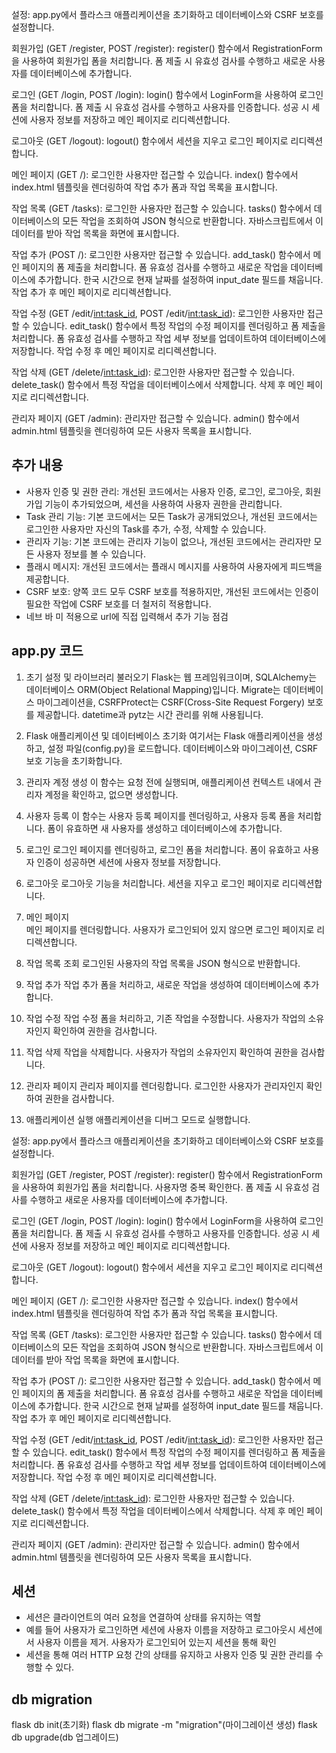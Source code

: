 설정:
  app.py에서 플라스크 애플리케이션을 초기화하고 데이터베이스와 CSRF 보호를 설정합니다.

회원가입 (GET /register, POST /register):
  register() 함수에서 RegistrationForm을 사용하여 회원가입 폼을 처리합니다.
  폼 제출 시 유효성 검사를 수행하고 새로운 사용자를 데이터베이스에 추가합니다.

로그인 (GET /login, POST /login):
  login() 함수에서 LoginForm을 사용하여 로그인 폼을 처리합니다.
  폼 제출 시 유효성 검사를 수행하고 사용자를 인증합니다.
  성공 시 세션에 사용자 정보를 저장하고 메인 페이지로 리디렉션합니다.

로그아웃 (GET /logout):
  logout() 함수에서 세션을 지우고 로그인 페이지로 리디렉션합니다.

메인 페이지 (GET /):
  로그인한 사용자만 접근할 수 있습니다.
  index() 함수에서 index.html 템플릿을 렌더링하여 작업 추가 폼과 작업 목록을 표시합니다.

작업 목록 (GET /tasks):
  로그인한 사용자만 접근할 수 있습니다.
  tasks() 함수에서 데이터베이스의 모든 작업을 조회하여 JSON 형식으로 반환합니다.
  자바스크립트에서 이 데이터를 받아 작업 목록을 화면에 표시합니다.

작업 추가 (POST /):
  로그인한 사용자만 접근할 수 있습니다.
  add_task() 함수에서 메인 페이지의 폼 제출을 처리합니다.
  폼 유효성 검사를 수행하고 새로운 작업을 데이터베이스에 추가합니다.
  한국 시간으로 현재 날짜를 설정하여 input_date 필드를 채웁니다.
  작업 추가 후 메인 페이지로 리디렉션합니다.

작업 수정 (GET /edit/<int:task_id>, POST /edit/<int:task_id>):
  로그인한 사용자만 접근할 수 있습니다.
  edit_task() 함수에서 특정 작업의 수정 페이지를 렌더링하고 폼 제출을 처리합니다.
  폼 유효성 검사를 수행하고 작업 세부 정보를 업데이트하여 데이터베이스에 저장합니다.
  작업 수정 후 메인 페이지로 리디렉션합니다.

작업 삭제 (GET /delete/<int:task_id>):
  로그인한 사용자만 접근할 수 있습니다.
  delete_task() 함수에서 특정 작업을 데이터베이스에서 삭제합니다.
  삭제 후 메인 페이지로 리디렉션합니다.

관리자 페이지 (GET /admin):
  관리자만 접근할 수 있습니다.
  admin() 함수에서 admin.html 템플릿을 렌더링하여 모든 사용자 목록을 표시합니다.

## 추가 내용

- 사용자 인증 및 권한 관리: 개선된 코드에서는 사용자 인증, 로그인, 로그아웃, 회원가입 기능이 추가되었으며, 세션을 사용하여 사용자 권한을 관리합니다.
- Task 관리 기능: 기본 코드에서는 모든 Task가 공개되었으나, 개선된 코드에서는 로그인한 사용자만 자신의 Task를 추가, 수정, 삭제할 수 있습니다.
- 관리자 기능: 기본 코드에는 관리자 기능이 없으나, 개선된 코드에서는 관리자만 모든 사용자 정보를 볼 수 있습니다.
- 플래시 메시지: 개선된 코드에서는 플래시 메시지를 사용하여 사용자에게 피드백을 제공합니다.
- CSRF 보호: 양쪽 코드 모두 CSRF 보호를 적용하지만, 개선된 코드에서는 인증이 필요한 작업에 CSRF 보호를 더 철저히 적용합니다.
- 네브 바 미 적용으로 url에 직접 입력해서 추가 기능 점검

## app.py 코드

1. 초기 설정 및 라이브러리 불러오기
   Flask는 웹 프레임워크이며, SQLAlchemy는 데이터베이스 ORM(Object Relational Mapping)입니다. Migrate는 데이터베이스 마이그레이션을, CSRFProtect는 CSRF(Cross-Site Request Forgery) 보호를 제공합니다. datetime과 pytz는 시간 관리를 위해 사용됩니다.

2. Flask 애플리케이션 및 데이터베이스 초기화
   여기서는 Flask 애플리케이션을 생성하고, 설정 파일(config.py)을 로드합니다. 데이터베이스와 마이그레이션, CSRF 보호 기능을 초기화합니다.

3. 관리자 계정 생성
   이 함수는 요청 전에 실행되며, 애플리케이션 컨텍스트 내에서 관리자 계정을 확인하고, 없으면 생성합니다.

4. 사용자 등록
   이 함수는 사용자 등록 페이지를 렌더링하고, 사용자 등록 폼을 처리합니다. 폼이 유효하면 새 사용자를 생성하고 데이터베이스에 추가합니다.

5. 로그인
   로그인 페이지를 렌더링하고, 로그인 폼을 처리합니다. 폼이 유효하고 사용자 인증이 성공하면 세션에 사용자 정보를 저장합니다.

6. 로그아웃
   로그아웃 기능을 처리합니다. 세션을 지우고 로그인 페이지로 리디렉션합니다.

7. 메인 페이지  
   메인 페이지를 렌더링합니다. 사용자가 로그인되어 있지 않으면 로그인 페이지로 리디렉션합니다.

8. 작업 목록 조회
   로그인된 사용자의 작업 목록을 JSON 형식으로 반환합니다.

9. 작업 추가
   작업 추가 폼을 처리하고, 새로운 작업을 생성하여 데이터베이스에 추가합니다.

10. 작업 수정
    작업 수정 폼을 처리하고, 기존 작업을 수정합니다. 사용자가 작업의 소유자인지 확인하여 권한을 검사합니다.

11. 작업 삭제
    작업을 삭제합니다. 사용자가 작업의 소유자인지 확인하여 권한을 검사합니다.

12. 관리자 페이지
    관리자 페이지를 렌더링합니다. 로그인한 사용자가 관리자인지 확인하여 권한을 검사합니다.

13. 애플리케이션 실행
    애플리케이션을 디버그 모드로 실행합니다.

설정:
app.py에서 플라스크 애플리케이션을 초기화하고 데이터베이스와 CSRF 보호를 설정합니다.

회원가입 (GET /register, POST /register):
register() 함수에서 RegistrationForm을 사용하여 회원가입 폼을 처리합니다.
사용자명 중복 확인한다.
폼 제출 시 유효성 검사를 수행하고 새로운 사용자를 데이터베이스에 추가합니다.

로그인 (GET /login, POST /login):
login() 함수에서 LoginForm을 사용하여 로그인 폼을 처리합니다.
폼 제출 시 유효성 검사를 수행하고 사용자를 인증합니다.
성공 시 세션에 사용자 정보를 저장하고 메인 페이지로 리디렉션합니다.

로그아웃 (GET /logout):
logout() 함수에서 세션을 지우고 로그인 페이지로 리디렉션합니다.

메인 페이지 (GET /):
로그인한 사용자만 접근할 수 있습니다.
index() 함수에서 index.html 템플릿을 렌더링하여 작업 추가 폼과 작업 목록을 표시합니다.

작업 목록 (GET /tasks):
로그인한 사용자만 접근할 수 있습니다.
tasks() 함수에서 데이터베이스의 모든 작업을 조회하여 JSON 형식으로 반환합니다.
자바스크립트에서 이 데이터를 받아 작업 목록을 화면에 표시합니다.

작업 추가 (POST /):
로그인한 사용자만 접근할 수 있습니다.
add_task() 함수에서 메인 페이지의 폼 제출을 처리합니다.
폼 유효성 검사를 수행하고 새로운 작업을 데이터베이스에 추가합니다.
한국 시간으로 현재 날짜를 설정하여 input_date 필드를 채웁니다.
작업 추가 후 메인 페이지로 리디렉션합니다.

작업 수정 (GET /edit/<int:task_id>, POST /edit/<int:task_id>):
로그인한 사용자만 접근할 수 있습니다.
edit_task() 함수에서 특정 작업의 수정 페이지를 렌더링하고 폼 제출을 처리합니다.
폼 유효성 검사를 수행하고 작업 세부 정보를 업데이트하여 데이터베이스에 저장합니다.
작업 수정 후 메인 페이지로 리디렉션합니다.

작업 삭제 (GET /delete/<int:task_id>):
로그인한 사용자만 접근할 수 있습니다.
delete_task() 함수에서 특정 작업을 데이터베이스에서 삭제합니다.
삭제 후 메인 페이지로 리디렉션합니다.

관리자 페이지 (GET /admin):
관리자만 접근할 수 있습니다.
admin() 함수에서 admin.html 템플릿을 렌더링하여 모든 사용자 목록을 표시합니다.

## 세션
- 세션은 클라이언트의 여러 요청을 연결하여 상태를 유지하는 역할
- 예를 들어 사용자가 로그인하면 세션에 사용자 이름을 저장하고 로그아웃시 세션에서 사용자 이름을 제거. 사용자가 로그인되어 있는지 세션을 통해 확인
- 세션을 통해 여러 HTTP 요청 간의 상태를 유지하고 사용자 인증 및 권한 관리를 수행할 수 있다.




## db migration
flask db init(초기화)
flask db migrate -m "migration"(마이그레이션 생성)
flask db upgrade(db 업그레이드)